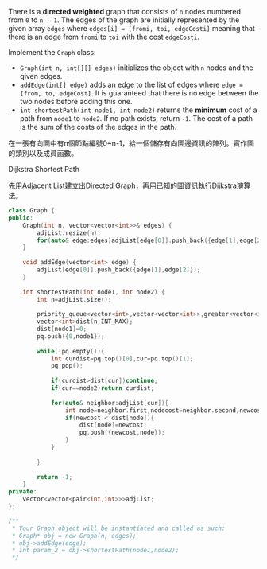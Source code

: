 There is a **directed weighted** graph that consists of `n` nodes numbered from `0` to `n - 1`. The edges of the graph are initially represented by the given array `edges` where `edges[i] = [fromi, toi, edgeCosti]` meaning that there is an edge from `fromi` to `toi` with the cost `edgeCosti`.

Implement the `Graph` class:

- `Graph(int n, int[][] edges)` initializes the object with `n` nodes and the given edges.
- `addEdge(int[] edge)` adds an edge to the list of edges where `edge = [from, to, edgeCost]`. It is guaranteed that there is no edge between the two nodes before adding this one.
- `int shortestPath(int node1, int node2)` returns the **minimum** cost of a path from `node1` to `node2`. If no path exists, return `-1`. The cost of a path is the sum of the costs of the edges in the path.

在一張有向圖中有n個節點編號0~n-1，給一個儲存有向圖邊資訊的陣列。實作圖的類別以及成員函數。

Dijkstra Shortest Path 

先用Adjacent List建立出Directed Graph，再用已知的圖資訊執行Dijkstra演算法。

```cpp
class Graph {
public:
    Graph(int n, vector<vector<int>>& edges) {
        adjList.resize(n);
        for(auto& edge:edges)adjList[edge[0]].push_back({edge[1],edge[2]});
    }
    
    void addEdge(vector<int> edge) {
        adjList[edge[0]].push_back({edge[1],edge[2]});
    }
    
    int shortestPath(int node1, int node2) {
        int n=adjList.size();
        
        priority_queue<vector<int>,vector<vector<int>>,greater<vector<int>>>pq;
        vector<int>dist(n,INT_MAX);
        dist[node1]=0;
        pq.push({0,node1});
        
        while(!pq.empty()){
            int curdist=pq.top()[0],cur=pq.top()[1];
            pq.pop();
            
            if(curdist>dist[cur])continue;
            if(cur==node2)return curdist;
            
            for(auto& neighbor:adjList[cur]){
                int node=neighbor.first,nodecost=neighbor.second,newcost=curdist+nodecost;
                if(newcost < dist[node]){
                    dist[node]=newcost;
                    pq.push({newcost,node});
                }
            }
            
        }
        
        return -1;
    }
private:
    vector<vector<pair<int,int>>>adjList;
};

/**
 * Your Graph object will be instantiated and called as such:
 * Graph* obj = new Graph(n, edges);
 * obj->addEdge(edge);
 * int param_2 = obj->shortestPath(node1,node2);
 */
```
